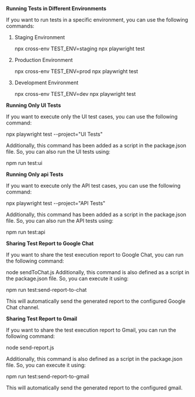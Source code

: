 **Running Tests in Different Environments**

If you want to run tests in a specific environment, you can use the following commands:
1. Staging Environment
   
   npx cross-env TEST_ENV=staging npx playwright test

3. Production Environment
   
   npx cross-env TEST_ENV=prod npx playwright test

5. Development Environment

   npx cross-env TEST_ENV=dev npx playwright test

**Running Only UI Tests**

If you want to execute only the UI test cases, you can use the following command:

   npx playwright test --project="UI Tests"
   
Additionally, this command has been added as a script in the package.json file. So, you can also run the UI tests using:

   npm run test:ui

**Running Only api Tests**

If you want to execute only the API test cases, you can use the following command:

  npx playwright test --project="API Tests"
  
Additionally, this command has been added as a script in the package.json file. So, you can also run the API tests using:

  npm run test:api

**Sharing Test Report to Google Chat**

If you want to share the test execution report to Google Chat, you can run the following command:

  node sendToChat.js
Additionally, this command is also defined as a script in the package.json file. So, you can execute it using:

  npm run test:send-report-to-chat
  
This will automatically send the generated report to the configured Google Chat channel.

**Sharing Test Report to Gmail**

If you want to share the test execution report to Gmail, you can run the following command:

  node send-report.js
  
Additionally, this command is also defined as a script in the package.json file. So, you can execute it using:

 npm run test:send-report-to-gmail
 
This will automatically send the generated report to the configured gmail.
